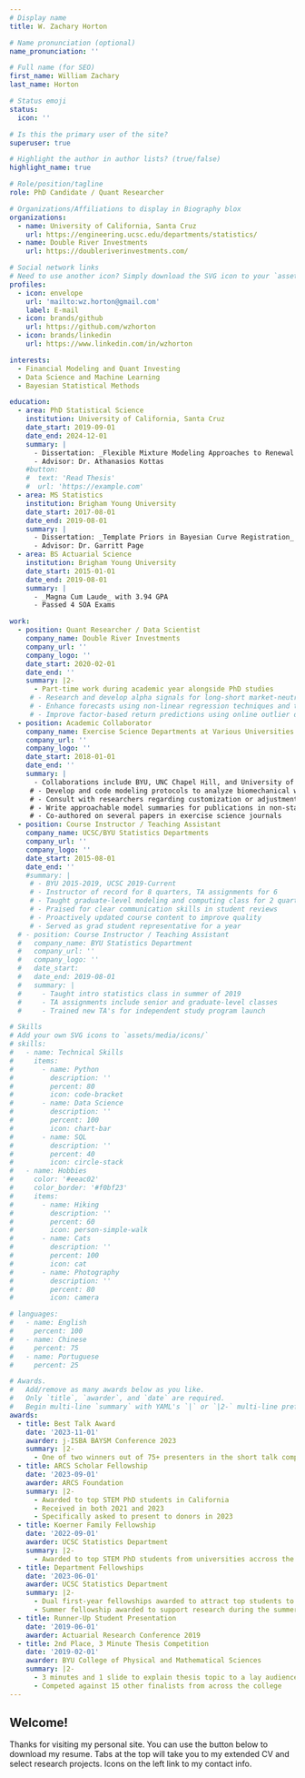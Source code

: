 ```yaml
---
# Display name
title: W. Zachary Horton

# Name pronunciation (optional)
name_pronunciation: ''

# Full name (for SEO)
first_name: William Zachary
last_name: Horton

# Status emoji
status:
  icon: ''

# Is this the primary user of the site?
superuser: true

# Highlight the author in author lists? (true/false)
highlight_name: true

# Role/position/tagline
role: PhD Candidate / Quant Researcher

# Organizations/Affiliations to display in Biography blox
organizations:
  - name: University of California, Santa Cruz
    url: https://engineering.ucsc.edu/departments/statistics/
  - name: Double River Investments
    url: https://doubleriverinvestments.com/

# Social network links
# Need to use another icon? Simply download the SVG icon to your `assets/media/icons/` folder.
profiles:
  - icon: envelope
    url: 'mailto:wz.horton@gmail.com'
    label: E-mail
  - icon: brands/github
    url: https://github.com/wzhorton
  - icon: brands/linkedin
    url: https://www.linkedin.com/in/wzhorton

interests:
  - Financial Modeling and Quant Investing
  - Data Science and Machine Learning
  - Bayesian Statistical Methods

education:
  - area: PhD Statistical Science
    institution: University of California, Santa Cruz
    date_start: 2019-09-01
    date_end: 2024-12-01
    summary: |
      - Dissertation: _Flexible Mixture Modeling Approaches to Renewal Processes_
      - Advisor: Dr. Athanasios Kottas
    #button:
    #  text: 'Read Thesis'
    #  url: 'https://example.com'
  - area: MS Statistics
    institution: Brigham Young University
    date_start: 2017-08-01
    date_end: 2019-08-01
    summary: |
      - Dissertation: _Template Priors in Bayesian Curve Registration_
      - Advisor: Dr. Garritt Page
  - area: BS Actuarial Science
    institution: Brigham Young University
    date_start: 2015-01-01
    date_end: 2019-08-01
    summary: |
      - _Magna Cum Laude_ with 3.94 GPA
      - Passed 4 SOA Exams

work:
  - position: Quant Researcher / Data Scientist
    company_name: Double River Investments
    company_url: ''
    company_logo: ''
    date_start: 2020-02-01
    date_end: ''
    summary: |2-
      - Part-time work during academic year alongside PhD studies
     # - Research and develop alpha signals for long-short market-neutral strategies
     # - Enhance forecasts using non-linear regression techniques and tree-based ML models
     # - Improve factor-based return predictions using online outlier detection
  - position: Academic Collaborator
    company_name: Exercise Science Departments at Various Universities
    company_url: ''
    company_logo: ''
    date_start: 2018-01-01
    date_end: ''
    summary: |
      - Collaborations include BYU, UNC Chapel Hill, and University of Michigan
     # - Develop and code modeling protocols to analyze biomechanical waveform data
     # - Consult with researchers regarding customization or adjustments
     # - Write approachable model summaries for publications in non-stats journals
     # - Co-authored on several papers in exercise science journals
  - position: Course Instructor / Teaching Assistant
    company_name: UCSC/BYU Statistics Departments
    company_url: ''
    company_logo: ''
    date_start: 2015-08-01
    date_end: ''
    #summary: |
     # - BYU 2015-2019, UCSC 2019-Current
     # - Instructor of record for 8 quarters, TA assignments for 6
     # - Taught graduate-level modeling and computing class for 2 quarters
     # - Praised for clear communication skills in student reviews
     # - Proactively updated course content to improve quality
     # - Served as grad student representative for a year
  # - position: Course Instructor / Teaching Assistant
  #   company_name: BYU Statistics Department
  #   company_url: ''
  #   company_logo: ''
  #   date_start: 
  #   date_end: 2019-08-01
  #   summary: |
  #     - Taught intro statistics class in summer of 2019
  #     - TA assignments include senior and graduate-level classes
  #     - Trained new TA's for independent study program launch

# Skills
# Add your own SVG icons to `assets/media/icons/`
# skills:
#   - name: Technical Skills
#     items:
#       - name: Python
#         description: ''
#         percent: 80
#         icon: code-bracket
#       - name: Data Science
#         description: ''
#         percent: 100
#         icon: chart-bar
#       - name: SQL
#         description: ''
#         percent: 40
#         icon: circle-stack
#   - name: Hobbies
#     color: '#eeac02'
#     color_border: '#f0bf23'
#     items:
#       - name: Hiking
#         description: ''
#         percent: 60
#         icon: person-simple-walk
#       - name: Cats
#         description: ''
#         percent: 100
#         icon: cat
#       - name: Photography
#         description: ''
#         percent: 80
#         icon: camera

# languages:
#   - name: English
#     percent: 100
#   - name: Chinese
#     percent: 75
#   - name: Portuguese
#     percent: 25

# Awards.
#   Add/remove as many awards below as you like.
#   Only `title`, `awarder`, and `date` are required.
#   Begin multi-line `summary` with YAML's `|` or `|2-` multi-line prefix and indent 2 spaces below.
awards:
  - title: Best Talk Award
    date: '2023-11-01'
    awarder: j-ISBA BAYSM Conference 2023
    summary: |2-
      - One of two winners out of 75+ presenters in the short talk competition
  - title: ARCS Scholar Fellowship
    date: '2023-09-01'
    awarder: ARCS Foundation
    summary: |2-
      - Awarded to top STEM PhD students in California
      - Received in both 2021 and 2023
      - Specifically asked to present to donors in 2023
  - title: Koerner Family Fellowship
    date: '2022-09-01'
    awarder: UCSC Statistics Department
    summary: |2-
      - Awarded to top STEM PhD students from universities accross the country
  - title: Department Fellowships
    date: '2023-06-01'
    awarder: UCSC Statistics Department
    summary: |2-
      - Dual first-year fellowships awarded to attract top students to the program (received 2019)
      - Summer fellowship awarded to support research during the summer (received 2022/23)
  - title: Runner-Up Student Presentation
    date: '2019-06-01'
    awarder: Actuarial Research Conference 2019
  - title: 2nd Place, 3 Minute Thesis Competition
    date: '2019-02-01'
    awarder: BYU College of Physical and Mathematical Sciences
    summary: |2-
      - 3 minutes and 1 slide to explain thesis topic to a lay audience
      - Competed against 15 other finalists from across the college
---
```


## Welcome!

Thanks for visiting my personal site. You can use the button below to download my resume. Tabs at the top will take you to my extended CV and select research projects. Icons on the left link to my contact info. 
